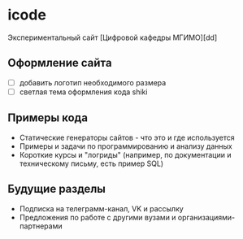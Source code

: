 # icode

Экспериментальный сайт [Цифровой кафедры МГИМО][dd]

## Оформление сайта

- [ ] добавить логотип необходимого размера
- [ ] светлая тема оформления кода shiki

## Примеры кода

- Статические генераторы сайтов - что это и где используется
- Примеры и задачи по программированию и анализу данных
- Короткие курсы и "логриды" (например, по документации и техническому письму, есть пример SQL)

## Будущие разделы

- Подписка на телеграмм-канал, VK и рассылку
- Предложения по работе с другими вузами и организациями-партнерами
